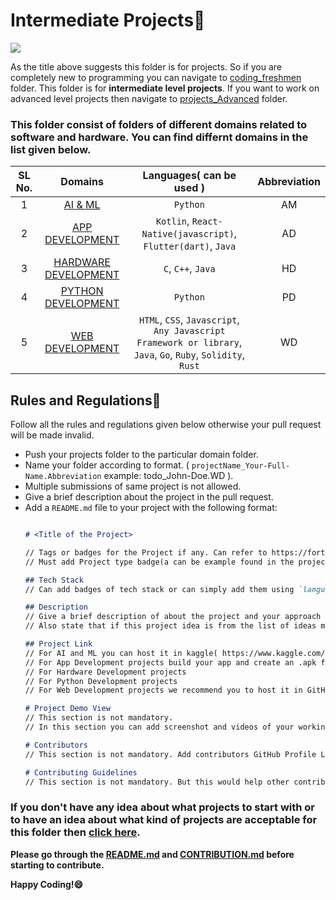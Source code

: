 # Intermediate Projects🚀

<a href="https://github.com/Spectrum-CETB/Spectober_Fest/tree/main/projects_Intermediate"><img src="https://img.shields.io/badge/Projects%20-Intermediate-blue.svg"/></a>

As the title above suggests this folder is for projects. So if you are completely new to programming you can navigate to [coding_freshmen](https://github.com/Spectrum-CETB/Spectober_Fest/tree/main/coding_freshmen) folder. This folder is for **intermediate level projects**. If you want to work on advanced level projects then navigate to [projects_Advanced](https://github.com/Spectrum-CETB/Spectober_Fest/tree/main/projects_Advanced) folder.

### **This folder consist of folders of different domains related to software and hardware. You can find differnt domains in the list given below.**

| SL No.| Domains | Languages( can be used ) | Abbreviation |
| :---------------: | :---------------: | :---------------: | :---------------: |
| 1 | [AI & ML](https://github.com/Spectrum-CETB/Spectober_Fest/tree/main/projects_Intermediate/AI_ML) | `Python` | AM |
| 2 | [APP DEVELOPMENT](https://github.com/Spectrum-CETB/Spectober_Fest/tree/main/projects_Intermediate/APP_DEVELOPMENT) | `Kotlin`, `React-Native(javascript)`, `Flutter(dart)`, `Java` | AD |
| 3 | [HARDWARE DEVELOPMENT](https://github.com/Spectrum-CETB/Spectober_Fest/tree/main/projects_Intermediate/HARDWARE_DEVELOPMENT) | `C`, `C++`, `Java` | HD |
| 4 | [PYTHON DEVELOPMENT](https://github.com/Spectrum-CETB/Spectober_Fest/tree/main/projects_Intermediate/`PYTHON`_DEVELOPMENT) | `Python` | PD |
| 5 | [WEB DEVELOPMENT](https://github.com/Spectrum-CETB/Spectober_Fest/tree/main/projects_Intermediate/WEB_DEVELOPEMENT) | `HTML`, `CSS`, `Javascript`, `Any Javascript Framework or library`, `Java`, `Go`, `Ruby`, `Solidity`, `Rust` | WD |

## Rules and Regulations📃

Follow all the rules and regulations given below otherwise your pull request will be made invalid.

*  Push your projects folder to the particular domain folder.
*  Name your folder according to format. ( `projectName_Your-Full-Name.Abbreviation` example: todo_John-Doe.WD ).
*  Multiple submissions of same project is not allowed.
*  Give a brief description about the project in the pull request.
*  Add a `README.md` file to your project with the following format:
   ```markdown

   # <Title of the Project>

   // Tags or badges for the Project if any. Can refer to https://forthebadge.com/ for creating a badge.
   // Must add Project type badge(a can be example found in the projects folder README.md file).

   ## Tech Stack
   // Can add badges of tech stack or can simply add them using `language`

   ## Description
   // Give a brief description of about the project and your approach in this section.
   // Also state that if this project idea is from the list of ideas mentioned in the domainProjects.md file.

   ## Project Link
   // For AI and ML you can host it in kaggle( https://www.kaggle.com/ ) and provide the link in this section.
   // For App Development projects build your app and create an .apk file of your application and upload it to a folder in google drive. Folder name must follow the naming format. Provide the link of folder in this section.
   // For Hardware Development projects
   // For Python Development projects
   // For Web Development projects we recommend you to host it in GitHub Pages. But if you are host it in other platforms(like hostinger, netlify, etc) then provide the link in this section.

   # Project Demo View
   // This section is not mandatory.
   // In this section you can add screenshot and videos of your working project. But

   # Contributors
   // This section is not mandatory. Add contributors GitHub Profile Link with their full names if this is a group project.

   # Contributing Guidelines
   // This section is not mandatory. But this would help other contributors to make contribution to your project. Different tech stack might different contributing guidelines


   ```

### **If you don't have any idea about what projects to start with or to have an idea about what kind of projects are acceptable for this folder then [click here](www.example.org).**

**Please go through the [README.md](https://github.com/Spectrum-CETB/Spectober_Fest/blob/main/README.md) and [CONTRIBUTION.md](https://github.com/Spectrum-CETB/Spectober_Fest/blob/main/CONTRIBUTION.md) before starting to contribute.**

**Happy Coding!😄**